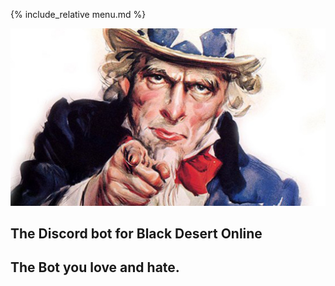 {% include_relative menu.md %}

![Logo](/img/logo.jpg)

## The Discord bot for Black Desert Online
## The Bot you love and hate.